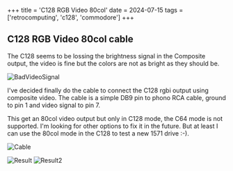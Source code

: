+++
title = 'C128 RGB Video 80col'
date = 2024-07-15
tags = ['retrocomputing', 'c128', 'commodore']
+++

## C128 RGB Video 80col cable

The C128 seems to be lossing the brightness signal in the Composite output, the video is fine but the colors are not as bright as they should be. 

![BadVideoSignal](https://i.imgur.com/wHFtzZD.jpg?1)

I've decided finally do the cable to connect the C128 rgbi output using composite video. The cable is a simple DB9 pin to phono RCA cable, ground to pin 1 and video signal to pin 7.

This get an 80col video output but only in C128 mode, the C64 mode is not supported. I'm looking for other options to fix it in the future. But at least I can use the 80col mode in the C128 to test a new 1571 drive :-).

![Cable](https://i.imgur.com/q4bhHpY.jpg)

![Result](https://i.imgur.com/4o53MdB.jpg)
![Result2](https://i.imgur.com/VJuMytC.jpg)

